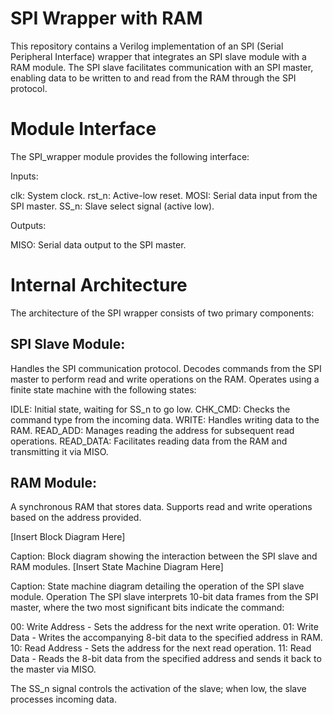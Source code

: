 # SPI Wrapper with RAM
This repository contains a Verilog implementation of an SPI (Serial Peripheral Interface) wrapper that integrates an SPI slave module with a RAM module. The SPI slave facilitates communication with an SPI master, enabling data to be written to and read from the RAM through the SPI protocol.

# Module Interface
The SPI_wrapper module provides the following interface:

Inputs:

clk: System clock.
rst_n: Active-low reset.
MOSI: Serial data input from the SPI master.
SS_n: Slave select signal (active low).


Outputs:

MISO: Serial data output to the SPI master.



# Internal Architecture
The architecture of the SPI wrapper consists of two primary components:

## SPI Slave Module:

Handles the SPI communication protocol.
Decodes commands from the SPI master to perform read and write operations on the RAM.
Operates using a finite state machine with the following states:

IDLE: Initial state, waiting for SS_n to go low.
CHK_CMD: Checks the command type from the incoming data.
WRITE: Handles writing data to the RAM.
READ_ADD: Manages reading the address for subsequent read operations.
READ_DATA: Facilitates reading data from the RAM and transmitting it via MISO.




## RAM Module:

A synchronous RAM that stores data.
Supports read and write operations based on the address provided.



[Insert Block Diagram Here]

Caption: Block diagram showing the interaction between the SPI slave and RAM modules.
[Insert State Machine Diagram Here]

Caption: State machine diagram detailing the operation of the SPI slave module.
Operation
The SPI slave interprets 10-bit data frames from the SPI master, where the two most significant bits indicate the command:

00: Write Address - Sets the address for the next write operation.
01: Write Data - Writes the accompanying 8-bit data to the specified address in RAM.
10: Read Address - Sets the address for the next read operation.
11: Read Data - Reads the 8-bit data from the specified address and sends it back to the master via MISO.

The SS_n signal controls the activation of the slave; when low, the slave processes incoming data.